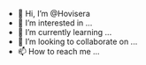 - 👋 Hi, I’m @Hovisera
- 👀 I’m interested in ...
- 🌱 I’m currently learning ...
- 💞️ I’m looking to collaborate on ...
- 📫 How to reach me ...

<!---
Hovisera/Hovisera is a ✨ special ✨ repository because its `README.md` (this file) appears on your GitHub profile.
You can click the Preview link to take a look at your changes.
--->
